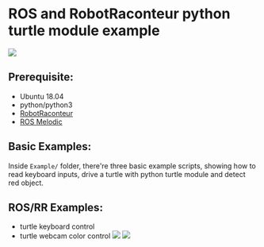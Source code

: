 # ROS and RobotRaconteur python turtle module example
![](images/turtle.gif)

## Prerequisite:
* Ubuntu 18.04
* python/python3
* [RobotRaconteur](https://github.com/robotraconteur/robotraconteur/wiki/Download)
* [ROS Melodic](http://wiki.ros.org/melodic/Installation/Ubuntu)

## Basic Examples:
Inside `Example/` folder, there're three basic example scripts, showing how to read keyboard inputs, drive a turtle with python turtle module and detect red object.

## ROS/RR Examples:
* turtle keyboard control
* turtle webcam color control
![](color_code.gif)
![](maze.gif)
